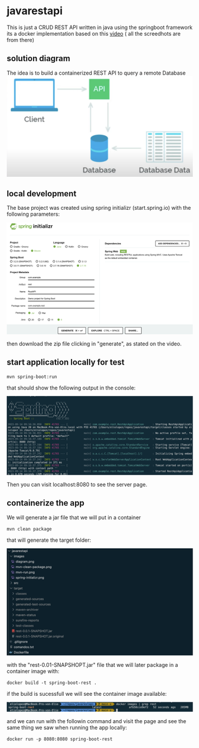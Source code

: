 # javarestapi
This is just a CRUD REST API written in java using the springboot framework
its a docker implementation based on this [video](https://www.youtube.com/watch?v=YVl6M5ztOu8&ab_channel=TheSoftwareAlpha) ( all the screedhots are from there)


## solution diagram

The idea is to build a containerized REST API to query a remote Database
![alt text](https://github.com/ElioLopez/javarestapi/blob/main/images/diagram.png?raw=true)

## local development

The base project was created using spring initializr (start.spring.io) with the following parameters:

![alt text](https://github.com/ElioLopez/javarestapi/blob/main/images/spring-initializr.png?raw=true)

then download the zip file clicking in "generate", as stated on the video.

## start application locally for test

```
mvn spring-boot:run
```
that should show the following output in the console:

![alt text](https://github.com/ElioLopez/javarestapi/blob/main/images/mvn-run.png?raw=true)

Then you can visit localhost:8080 to see the server page.

## containerize the app 

We will generate a jar file that we will put in a container

```
mvn clean package
```
that will generate the target folder:

![alt text](https://github.com/ElioLopez/javarestapi/blob/main/images/mvn-clean-package.png?raw=true)

with the "rest-0.01-SNAPSHOPT.jar" file that we will later package in a container image with:

```
docker build -t spring-boot-rest .
```
if the build is sucessfull we will see the container image available:

![alt text](https://github.com/ElioLopez/javarestapi/blob/main/images/docker-build.png?raw=true)

and we can run with the followin command and visit the page and see the same thing we saw when running the app locally:
```
docker run -p 8080:8080 spring-boot-rest
```